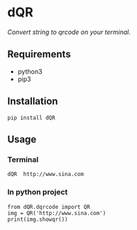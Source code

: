 
# dQR

*Convert string to qrcode on your terminal.*


## Requirements

* python3
* pip3

## Installation

```
pip install dQR
```

## Usage

### Terminal
```
dQR  http://www.sina.com
```

### In python project
```
from dQR.dqrcode import QR
img = QR('http://www.sina.com')
print(img.showqr())
```